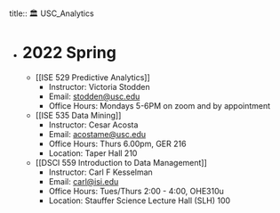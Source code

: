 title:: 🏛 USC_Analytics

- # 2022 Spring
	- [[ISE 529 Predictive Analytics]]
		- Instructor: Victoria Stodden
		- Email: stodden@usc.edu
		- Office Hours: Mondays 5-6PM on zoom and by appointment
	- [[ISE 535 Data Mining]]
		- Instructor: Cesar Acosta
		- Email: acostame@usc.edu
		- Office Hours: Thurs 6.00pm, GER 216
		- Location: Taper Hall 210
	- [[DSCI 559 Introduction to Data Management]]
		- Instructor: Carl F Kesselman
		- Email: carl@isi.edu
		- Office Hours: Tues/Thurs 2:00 - 4:00, OHE310u
		- Location: Stauffer Science Lecture Hall (SLH) 100